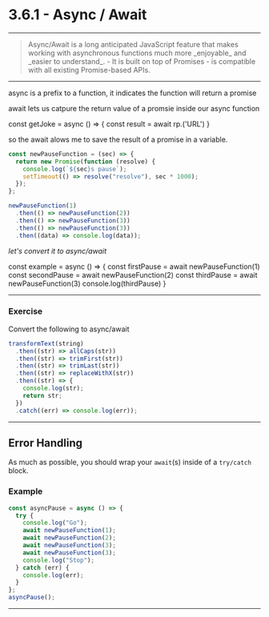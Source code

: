 # 3.6.1 - Async / Await

---

<blockquote>
    Async/Await is a long anticipated JavaScript feature that makes working with asynchronous functions much more _enjoyable_ and _easier to understand_.
    - It is built on top of Promises
    - is compatible with all existing Promise-based APIs.
</blockquote>

---

async is a prefix to a function, it indicates the function will return a promise

await lets us catpure the return value of a promsie inside our async function

const getJoke = async () => {
const result = await rp.('URL')
}

so the await alows me to save the result of a promise in a variable.

```js
const newPauseFunction = (sec) => {
  return new Promise(function (resolve) {
    console.log(`${sec}s pause`);
    setTimeout(() => resolve("resolve"), sec * 1000);
  });
};

newPauseFunction(1)
  .then(() => newPauseFunction(2))
  .then(() => newPauseFunction(3))
  .then(() => newPauseFunction(3))
  .then((data) => console.log(data));
```

_let's convert it to async/await_

const example = async () => {
const firstPause = await newPauseFunction(1)
const secondPause = await newPauseFunction(2)
const thirdPause = await newPauseFunction(3)
console.log(thirdPause)
}

---

### Exercise

Convert the following to async/await

```js
transformText(string)
  .then((str) => allCaps(str))
  .then((str) => trimFirst(str))
  .then((str) => trimLast(str))
  .then((str) => replaceWithX(str))
  .then((str) => {
    console.log(str);
    return str;
  })
  .catch((err) => console.log(err));
```

---

## Error Handling

As much as possible, you should wrap your `await`(s) inside of a `try/catch` block.

### Example

```js
const asyncPause = async () => {
  try {
    console.log("Go");
    await newPauseFunction(1);
    await newPauseFunction(2);
    await newPauseFunction(3);
    await newPauseFunction(3);
    console.log("Stop");
  } catch (err) {
    console.log(err);
  }
};
asyncPause();
```

---
